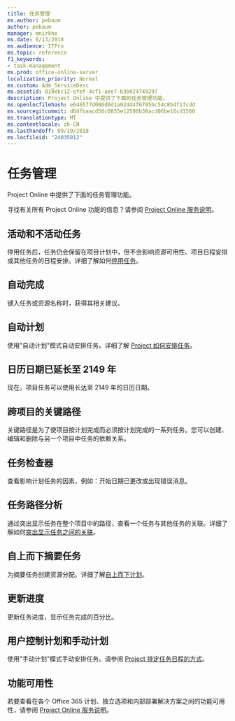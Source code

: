 ```yaml
---
title: 任务管理
ms.author: pebaum
author: pebaum
manager: mnirkhe
ms.date: 6/13/2018
ms.audience: ITPro
ms.topic: reference
f1_keywords:
- task-management
ms.prod: office-online-server
localization_priority: Normal
ms.custom: Adm_ServiceDesc
ms.assetid: 018ebc12-efef-4cf1-aee7-b3b024749297
description: Project Online 中提供了下面的任务管理功能。
ms.openlocfilehash: e646577d086d0d1a024d4f6705bc54c8b4f1fcdd
ms.sourcegitcommit: d6dfbaacd56c0855e12500b38acd06be16cd1560
ms.translationtype: MT
ms.contentlocale: zh-CN
ms.lasthandoff: 09/19/2018
ms.locfileid: "24035012"
---
```

# <a name="task-management"></a>任务管理

Project Online 中提供了下面的任务管理功能。
  
寻找有关所有 Project Online 功能的信息？请参阅 [Project Online 服务说明](project-online-service-description.md)。
  
## <a name="active-and-inactive-tasks"></a>活动和不活动任务
<a name="bkmk_ActiveInactiveTasks"> </a>

停用任务后，任务仍会保留在项目计划中，但不会影响资源可用性、项目日程安排或其他任务的日程安排。详细了解如何[停用任务](https://go.microsoft.com/fwlink/p/?LinkId=271335)。
  
## <a name="auto-complete"></a>自动完成
<a name="bkmk_AutoComplete"> </a>

键入任务或资源名称时，获得其相关建议。 
  
## <a name="automatic-scheduling"></a>自动计划
<a name="bkmk_AutomaticScheduling"> </a>

使用"自动计划"模式自动安排任务。详细了解 [Project 如何安排任务](https://go.microsoft.com/fwlink/p/?LinkId=271331)。 
  
## <a name="calendar-date-extended-to-2149"></a>日历日期已延长至 2149 年
<a name="bkmk_Calendardatextended"> </a>

现在，项目任务可以使用长达至 2149 年的日历日期。 
  
## <a name="cross-project-critical-path"></a>跨项目的关键路径
<a name="bkmk_Cross_projectcriticalpath"> </a>

关键路径是为了使项目按计划完成而必须按计划完成的一系列任务。您可以创建、编辑和删除与另一个项目中任务的依赖关系。 
  
## <a name="task-inspector"></a>任务检查器
<a name="bkmk_Taskinspector"> </a>

查看影响计划任务的因素，例如：开始日期已更改或出现错误消息。
  
## <a name="task-path-analysis"></a>任务路径分析
<a name="bkmk_TaskPath"> </a>

通过突出显示任务在整个项目中的路径，查看一个任务与其他任务的关联。详细了解如何[突出显示任务之间的关联](https://go.microsoft.com/fwlink/p/?LinkId=271345)。
  
## <a name="top-down-summary-tasks"></a>自上而下摘要任务
<a name="bkmk_Topdownsummarytasks"> </a>

为摘要任务创建资源分配。详细了解[自上而下计划](https://go.microsoft.com/fwlink/p/?LinkId=271333)。
  
## <a name="update-progress"></a>更新进度
<a name="bkmk_Updateprogress"> </a>

更新任务进度，显示任务完成的百分比。
  
## <a name="user-controlled-and-manual-scheduling"></a>用户控制计划和手动计划
<a name="bkmk_User_controlledManualscheduling"> </a>

使用"手动计划"模式手动安排任务。请参阅 [Project 排定任务日程的方式](https://go.microsoft.com/fwlink/p/?LinkId=271331)。
  
## <a name="feature-availability"></a>功能可用性
<a name="bkmk_User_controlledManualscheduling"> </a>

若要查看在各个 Office 365 计划、独立选项和内部部署解决方案之间的功能可用性，请参阅 [Project Online 服务说明](project-online-service-description.md)。
  

